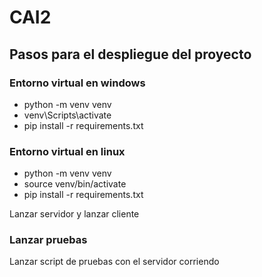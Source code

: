 # CAI2

## Pasos para el despliegue del proyecto

### Entorno virtual en windows
- python -m venv venv
- venv\Scripts\activate
- pip install -r requirements.txt

### Entorno virtual en linux
- python -m venv venv
- source venv/bin/activate
- pip install -r requirements.txt

Lanzar servidor y lanzar cliente

### Lanzar pruebas
Lanzar script de pruebas con el servidor corriendo
